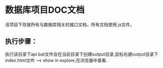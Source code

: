 数据库项目DOC文档
===
该项目下存放所有与数据库相关的接口文档，所有文档使用.js文件。

执行步骤：
---
执行该目录下api.bat文件会在当前目录下创建output目录,鼠标右键output目录下index.html文件
--> show in explore,在浏览器中查看.